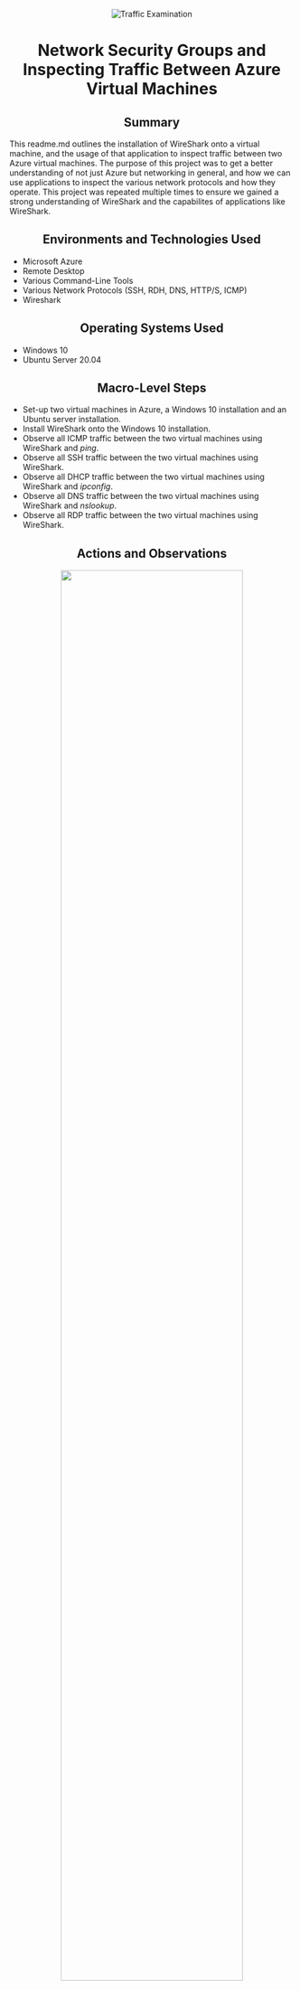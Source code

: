 <p align="center">
<img src="https://i.imgur.com/Ua7udoS.png" alt="Traffic Examination"/>
</p>

<h1 align="center">Network Security Groups and Inspecting Traffic Between Azure Virtual Machines</h1>

<h2 align="center">Summary</h2>
This readme.md outlines the installation of WireShark onto a virtual machine, and the usage of that application to inspect traffic between two Azure virtual machines. The purpose of this project was to get a better understanding of not just Azure but networking in general, and how we can use applications to inspect the various network protocols and how they operate. This project was repeated multiple times to ensure we gained a strong understanding of WireShark and the capabilites of applications like WireShark.

<h2 align="center">Environments and Technologies Used</h2>

- Microsoft Azure
- Remote Desktop
- Various Command-Line Tools
- Various Network Protocols (SSH, RDH, DNS, HTTP/S, ICMP)
- Wireshark
  
<h2 align="center">Operating Systems Used</h2>

- Windows 10
- Ubuntu Server 20.04

<h2 align="center">Macro-Level Steps</h2>

- Set-up two virtual machines in Azure, a Windows 10 installation and an Ubuntu server installation.
- Install WireShark onto the Windows 10 installation.
- Observe all ICMP traffic between the two virtual machines using WireShark and _ping_.
- Observe all SSH traffic between the two virtual machines using WireShark.
- Observe all DHCP traffic between the two virtual machines using WireShark and _ipconfig_.
- Observe all DNS traffic between the two virtual machines using WireShark and _nslookup_.
- Observe all RDP traffic between the two virtual machines using WireShark.

<h2 align="center">Actions and Observations</h2>

<p align="center" >
<img src="https://github-production-user-asset-6210df.s3.amazonaws.com/1596195/276994422-24f3efa5-71e9-4e38-b82d-d9aa21491685.png" height="80%" width="80%" alt=""/>
</p>
<p>
Our first step is to set-up two virtual machines in Microsoft Azure. One should be a Windows 10 installation, and the other an Ubuntu server installation. We should then connect to the Windows virtual machine by using Remote Desktop. We then install WireShark from http://www.wireshark.org .
</p>
<br />

<p align="center">
<img src="https://github-production-user-asset-6210df.s3.amazonaws.com/1596195/276994845-89cef51b-a35d-46a0-ac87-3765156e1a0d.png" height="80%" width="80%">
</p>
<p>
We open up WireShark and we can begin to start to inspect the network traffic that can occur between our two virtual machines. First, we filter for ICMP traffic. We must also enable ICMP traffic for the Ubuntu server, as by default it is turned off. We can do this in the network settings of the Azure admin panel. Then, using the private IP address of our Ubuntu virtual machine, we <i>ping</i> it from our Windows installation. The <i>ping</i> protocol uses ICMP to connect to different devices, and as soon as we use <i>ping</i> we notice in WireShark that data has been sent over the network. We can fiddle with this even more by turning ICMP on and off in the Azure panel for the Ubuntu installation. When it is on, <i>ping</i> requests go through as normal. When it is off, <i>ping</i> requests no longer function.
</p>
<br />

<p>
<img src="https://i.imgur.com/DJmEXEB.png" height="80%" width="80%" alt="Disk Sanitization Steps"/>
</p>
<p>
Next we filter for SSH traffic. SSH is the protocol for remotely connecting to another device using the command line. To test this, we open the command line on our Windows installation and connect to our Ubuntu server using SSH. Then we can type various commands into the command line and observe the traffic that is created in WireShark. Any time we type, data is sent back and forth between the two virtual machines, and we can see this in WireShark.
</p>
<br />

<p>
<img src="https://i.imgur.com/DJmEXEB.png" height="80%" width="80%" alt="Disk Sanitization Steps"/>
</p>
<p>
Next we filter for DHCP traffic. DHCP is the protocol that assigns IP addresses to devices. To see this type of traffic, we go into the command line and use the <i>ipconfig /renew</i> command. This command requests a new IP address for the Windows installation from the network. When we use this command, we will see traffic on the DHCP port (ports 67 and 68) within WireShark.
</p>
<br />

<p>
<img src="https://i.imgur.com/DJmEXEB.png" height="80%" width="80%" alt="Disk Sanitization Steps"/>
</p>
<p>
Next we filter for DNS traffic. DNS is the protocol that converts website names into IP addresses. To see this type of traffic, we go into the command line and use the <i>nslookup</i> command. This command takes a website address and returns the IP addresses that are commonly associated with those names. In this example we used Google and Disney. When we do this, we can see in WireShark DNS traffic being sent back and forth.
</p>
<br />

<p>
<img src="https://i.imgur.com/DJmEXEB.png" height="80%" width="80%" alt="Disk Sanitization Steps"/>
</p>
<p>
Next we filter for RDP traffic. RDP is the protocol for remote connecting to another device, and is what Remote Desktop uses to connect to other devices. When we filter for RDP traffic, we can see that traffic is being sent non-stop between our own computer and the Windows 10 virtual machine. This may seem strange, because even if we aren't doing anything on the virtual machine traffic is still being sent. However, that is because the remote connection is basically a 'live stream' of the virtual machine, and therefore data must be sent constantly to the home computer even if 'nothing' is actually happening.
</p>
<br />

<p>
With that our testing is done! We just have to delete our virtual machines and move onto the next project.
</p>
<br />
